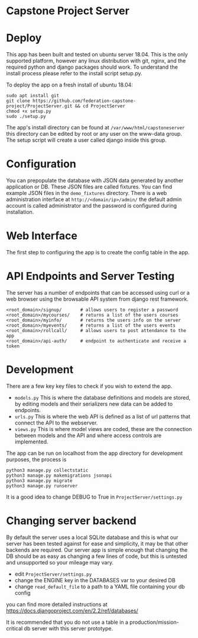# Capstone Project Server

# Deploy

This app has been built and tested on ubuntu server 18.04.
This is the only supported platform, however any linux distribution with git, nginx, and the required python and django packages should work.
To understand the install process please refer to the install script setup.py.

To deploy the app on a fresh install of ubuntu 18.04:

```
sudo apt install git
git clone https://github.com/federation-capstone-project/ProjectServer.git && cd ProjectServer
chmod +x setup.py
sudo ./setup.py
```

The app's install directory can be found at `/var/www/html/capstoneserver` this directory can be edited by root or any user on the www-data group.
The setup script will create a user called django inside this group.

# Configuration

You can prepopulate the database with JSON data generated by another application or DB.
These JSON files are called fixtures.
You can find example JSON files in the `demo_fixtures` directory.
There is a web administration interface at `http://<domain/ip>/admin/` the default admin account is called administrator and the password is configured during installation.

# Web Interface

The first step to configuring the app is to create the config table in the app.

# API Endpoints and Server Testing

The server has a number of endpoints that can be accessed using curl or a web browser using the browsable API system from django rest framework.

```
<root_domain>/signup/		# allows users to register a password
<root_domain>/mycourses/	# returns a list of the users courses
<root_domain>/myinfo/		# returns the users info on the server
<root_domain>/myevents/		# returns a list of the users events
<root_domain>/rollcall/		# allows users to post attendance to the app
<root_domain>/api-auth/		# endpoint to authenticate and receive a token
```

# Development

There are a few key key files to check if you wish to extend the app.

* `models.py` This is where the database definitions and models are stored, by editing models and their serializers new data can be added to endpoints.
* `urls.py` This is where the web API is defined as a list of url patterns that connect the API to the webserver.
* `views.py` This is where model views are coded, these are the connection between models and the API and where access controls are implemented.

The app can be run on localhost from the app directory for development purposes, the process is

```
python3 manage.py collectstatic
python3 manage.py makemigrations jsonapi
python3 manage.py migrate
python3 manage.py runserver
```

It is a good idea to change DEBUG to True in `ProjectServer/settings.py`

# Changing server backend

By default the server uses a local SQLite database and this is what our server has been tested against for ease and simplicity, it may be that other backends are required. Our server app is simple enough that changing the DB should be as easy as changing a few lines of code, but this is untested and unsupported so your mileage may vary.

* edit `ProjectServer/settings.py`
* change the ENGINE key in the DATABASES var to your desired DB
* change `read_default_file` to a path to a YAML file containing your db config

you can find more detailed instructions at <https://docs.djangoproject.com/en/2.2/ref/databases/>

It is recommended that you do not use a table in a production/mission-critical db server with this server prototype.

